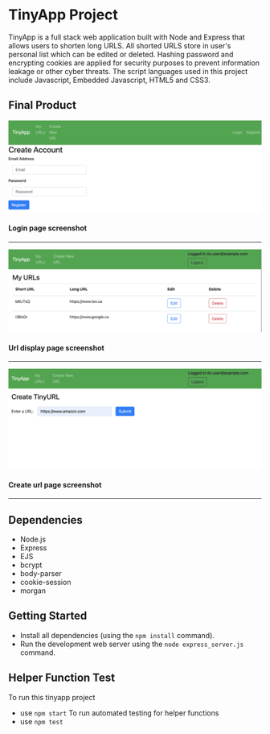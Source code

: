 # TinyApp Project

TinyApp is a full stack web application built with Node and Express that allows users to shorten long URLS. All shorted URLS store in user's personal list which can be edited or deleted. Hashing password and encrypting cookies are applied for security purposes to prevent information leakage or other cyber threats. The script languages used in this project include Javascript, Embedded Javascript, HTML5 and CSS3.

## Final Product 

!["screenshot of login page"](https://github.com/MingfengLi0122/tinyapp/blob/master/docs/login_page.png)
#### Login page screenshot
---
!["screenshot of url display page"](https://github.com/MingfengLi0122/tinyapp/blob/master/docs/display_urls.png)
#### Url display page screenshot
---
!["screenshot of create url page"](https://github.com/MingfengLi0122/tinyapp/blob/master/docs/create_url.png)
#### Create url page screenshot
---
## Dependencies

- Node.js
- Express
- EJS
- bcrypt
- body-parser
- cookie-session
- morgan

## Getting Started

- Install all dependencies (using the `npm install` command).
- Run the development web server using the `node express_server.js` command.

## Helper Function Test

To run this tinyapp project
- use `npm start`
To run automated testing for helper functions
- use `npm test`
